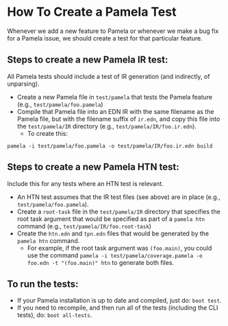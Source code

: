 # How To Create a Pamela Test

Whenever we add a new feature to Pamela or whenever we make a bug fix for a Pamela issue, we should create a test for that particular feature.

## Steps to create a new Pamela IR test:
All Pamela tests should include a test of IR generation (and indirectly, of unparsing).

* Create a new Pamela file in `test/pamela` that tests the Pamela feature (e.g., `test/pamela/foo.pamela`)
* Compile that Pamela file into an EDN IR with the same filename as the Pamela file, but with the filename suffix of `ir.edn`, and copy this file into the `test/pamela/IR` directory (e.g., `test/pamela/IR/foo.ir.edn`).  
	* To create this:
```
pamela -i test/pamela/foo.pamela -o test/pamela/IR/foo.ir.edn build
```

## Steps to create a new Pamela HTN test:
Include this for any tests where an HTN test is relevant.

* An HTN test assumes that the IR test files (see above) are in place (e.g., `test/pamela/foo.pamela`).
* Create a `root-task` file in the `test/pamela/IR` directory that specifies the root task argument that would be specified as part of a `pamela htn` command (e.g., `test/pamela/IR/foo.root-task`)
* Create the `htn.edn` and `tpn.edn` files that would be generated by the `pamela htn` command.  
	* For example, if the root task argument was `(foo.main)`, you could use the command `pamela -i test/pamela/coverage.pamela -o foo.edn -t "(foo.main)" htn` to generate both files.

## To run the tests:

* If your Pamela installation is up to date and compiled, just do: `boot test`.
* If you need to recompile, and then run all of the tests (including the CLI tests), do: `boot all-tests`.

